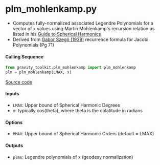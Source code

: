 plm_mohlenkamp.py
=================

 - Computes fully-normalized associated Legendre Polynomials for a vector of x values using Martin Mohlenkamp's recursion relation as listed in his [Guide to Spherical Harmonics](http://www.ohio.edu/people/mohlenka/research/uguide.pdf)  
 - Derived from [Gabor Szeg&ouml; (1939)](https://people.math.osu.edu/nevai.1/AT/SZEGO/szego=szego1975=ops=OCR.pdf) recurrence formula for Jacobi Polynomials (Pg 71)


#### Calling Sequence
```python
from gravity_toolkit.plm_mohlenkamp import plm_mohlenkamp
plm = plm_mohlenkamp(LMAX, x)
```
[Source code](https://github.com/tsutterley/read-GRACE-harmonics/blob/master/gravity_toolkit/plm_mohlenkamp.py)

#### Inputs
 - `LMAX`: Upper bound of Spherical Harmonic Degrees
 - `x`: typically cos(theta), where theta is the colatitude in radians

#### Options
 - `MMAX`: Upper bound of Spherical Harmonic Orders (default = LMAX)

#### Outputs
 - `plms`: Legendre polynomials of x (geodesy normalization)
